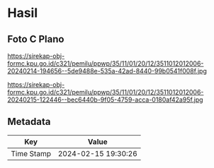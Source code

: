 # Hasil

## Foto C Plano

https://sirekap-obj-formc.kpu.go.id/c321/pemilu/ppwp/35/11/01/20/12/3511012012006-20240214-194656--5de9488e-535a-42ad-8440-99b0541f008f.jpg

https://sirekap-obj-formc.kpu.go.id/c321/pemilu/ppwp/35/11/01/20/12/3511012012006-20240215-122446--bec6440b-9f05-4759-acca-0180af42a95f.jpg


## Metadata

| Key        | Value               |
| ---------- | ------------------- |
| Time Stamp | 2024-02-15 19:30:26 |




